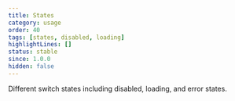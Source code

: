 ```yaml
---
title: States
category: usage
order: 40
tags: [states, disabled, loading]
highlightLines: []
status: stable
since: 1.0.0
hidden: false
---
```


Different switch states including disabled, loading, and error states.
